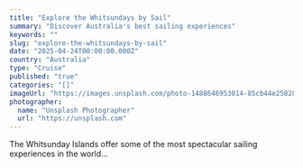 ```yaml
---
title: "Explore the Whitsundays by Sail"
summary: "Discover Australia's best sailing experiences"
keywords: ""
slug: "explore-the-whitsundays-by-sail"
date: "2025-04-24T00:00:00.000Z"
country: "Australia"
type: "Cruise"
published: "true"
categories: "[]"
imageUrl: "https://images.unsplash.com/photo-1488646953014-85cb44e25828?q=80&w=1935&auto=format&fit=crop&ixlib=rb-4.0.3&ixid=M3wxMjA3fDB8MHxwaG90by1wYWdlfHx8fGVufDB8fHx8fA%3D%3D"
photographer:
  name: "Unsplash Photographer"
  url: "https://unsplash.com"
---
```




The Whitsunday Islands offer some of the most spectacular sailing experiences in the world...
